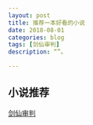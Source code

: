 ```yaml
---
layout: post
title: 推荐一本好看的小说
date: 2018-08-01
categories: blog
tags: [剑仙审判]
description: “”。

---
```


## 小说推荐

[剑仙审判](http://www.ihuaben.com/book/1558390.html?hmsr=share-write-8996865)